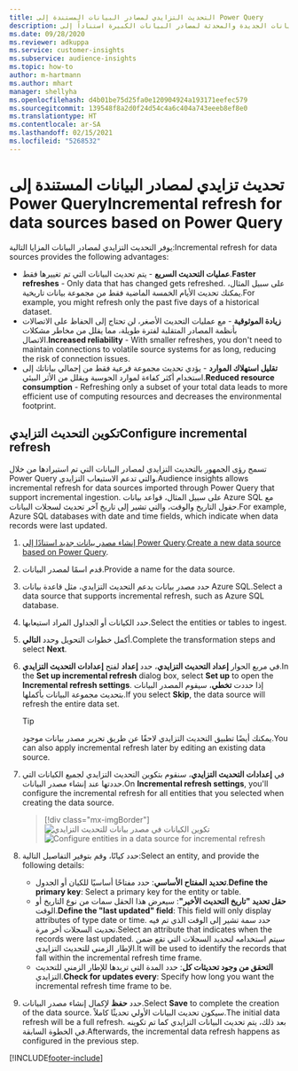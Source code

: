 ```yaml
---
title: التحديث التزايدي لمصادر البيانات المستندة إلى Power Query
description: قم بتحديث البيانات الجديدة والمحدثة لمصادر البيانات الكبيرة استناداً إلى Power Query.
ms.date: 09/28/2020
ms.reviewer: adkuppa
ms.service: customer-insights
ms.subservice: audience-insights
ms.topic: how-to
author: m-hartmann
ms.author: mhart
manager: shellyha
ms.openlocfilehash: d4b01be75d25fa0e120904924a193171eefec579
ms.sourcegitcommit: 139548f8a2d0f24d54c4a6c404a743eeeb8ef8e0
ms.translationtype: HT
ms.contentlocale: ar-SA
ms.lasthandoff: 02/15/2021
ms.locfileid: "5268532"
---
```

# <a name="incremental-refresh-for-data-sources-based-on-power-query"></a><span data-ttu-id="b6f08-103">تحديث تزايدي لمصادر البيانات المستندة إلى Power Query</span><span class="sxs-lookup"><span data-stu-id="b6f08-103">Incremental refresh for data sources based on Power Query</span></span>

<span data-ttu-id="b6f08-104">يوفر التحديث التزايدي لمصادر البيانات المزايا التالية:</span><span class="sxs-lookup"><span data-stu-id="b6f08-104">Incremental refresh for data sources provides the following advantages:</span></span>

- <span data-ttu-id="b6f08-105">**عمليات التحديث السريع** - يتم تحديث البيانات التي تم تغييرها فقط.</span><span class="sxs-lookup"><span data-stu-id="b6f08-105">**Faster refreshes** - Only data that has changed gets refreshed.</span></span> <span data-ttu-id="b6f08-106">على سبيل المثال، يمكنك تحديث الأيام الخمسة الماضية فقط من مجموعة بيانات تاريخية.</span><span class="sxs-lookup"><span data-stu-id="b6f08-106">For example, you might refresh only the past five days of a historical dataset.</span></span>
- <span data-ttu-id="b6f08-107">**زيادة الموثوقية** - مع عمليات التحديث الأصغر، لن تحتاج إلى الحفاظ على الاتصالات بأنظمة المصادر المتقلبة لفترة طويلة، مما يقلل من مخاطر مشكلات الاتصال.</span><span class="sxs-lookup"><span data-stu-id="b6f08-107">**Increased reliability** - With smaller refreshes, you don't need to maintain connections to volatile source systems for as long, reducing the risk of connection issues.</span></span>
- <span data-ttu-id="b6f08-108">**تقليل استهلاك الموارد** - يؤدي تحديث مجموعة فرعية فقط من إجمالي بياناتك إلى استخدام أكثر كفاءة لموارد الحوسبة ويقلل من الأثر البيئي.</span><span class="sxs-lookup"><span data-stu-id="b6f08-108">**Reduced resource consumption** - Refreshing only a subset of your total data leads to more efficient use of computing resources and decreases the environmental footprint.</span></span>

## <a name="configure-incremental-refresh"></a><span data-ttu-id="b6f08-109">تكوين التحديث التزايدي</span><span class="sxs-lookup"><span data-stu-id="b6f08-109">Configure incremental refresh</span></span>

<span data-ttu-id="b6f08-110">تسمح رؤى الجمهور بالتحديث التزايدي لمصادر البيانات التي تم استيرادها من خلال Power Query والتي تدعم الاستيعاب التزايدي.</span><span class="sxs-lookup"><span data-stu-id="b6f08-110">Audience insights allows incremental refresh for data sources imported through Power Query that support incremental ingestion.</span></span> <span data-ttu-id="b6f08-111">على سبيل المثال، قواعد بيانات Azure SQL مع حقول التاريخ والوقت، والتي تشير إلى تاريخ آخر تحديث لسجلات البيانات.</span><span class="sxs-lookup"><span data-stu-id="b6f08-111">For example, Azure SQL databases with date and time fields, which indicate when data records were last updated.</span></span>

1. <span data-ttu-id="b6f08-112">[إنشاء مصدر بيانات جديد استنادًا إلى Power Query](connect-power-query.md).</span><span class="sxs-lookup"><span data-stu-id="b6f08-112">[Create a new data source based on Power Query](connect-power-query.md).</span></span>

1. <span data-ttu-id="b6f08-113">قدم اسمًا لمصدر البيانات.</span><span class="sxs-lookup"><span data-stu-id="b6f08-113">Provide a name for the data source.</span></span>

1. <span data-ttu-id="b6f08-114">حدد مصدر بيانات يدعم التحديث التزايدي، مثل قاعدة بيانات Azure SQL.</span><span class="sxs-lookup"><span data-stu-id="b6f08-114">Select a data source that supports incremental refresh, such as Azure SQL database.</span></span>

1. <span data-ttu-id="b6f08-115">حدد الكيانات أو الجداول المراد استيعابها.</span><span class="sxs-lookup"><span data-stu-id="b6f08-115">Select the entities or tables to ingest.</span></span>

1. <span data-ttu-id="b6f08-116">أكمل خطوات التحويل وحدد **التالي**.</span><span class="sxs-lookup"><span data-stu-id="b6f08-116">Complete the transformation steps and select **Next**.</span></span>

1. <span data-ttu-id="b6f08-117">في مربع الحوار **إعداد التحديث التزايدي**، حدد **إعداد** لفتح **إعدادات التحديث التزايدي**.</span><span class="sxs-lookup"><span data-stu-id="b6f08-117">In the **Set up incremental refresh** dialog box, select **Set up** to open the **Incremental refresh settings**.</span></span> <span data-ttu-id="b6f08-118">إذا حددت **تخطي**، سيقوم المصدر البيانات بتحديث مجموعة البيانات بأكملها.</span><span class="sxs-lookup"><span data-stu-id="b6f08-118">If you select **Skip**, the data source will refresh the entire data set.</span></span>
   > [!TIP]
   > <span data-ttu-id="b6f08-119">يمكنك أيضًا تطبيق التحديث التزايدي لاحقًا عن طريق تحرير مصدر بيانات موجود.</span><span class="sxs-lookup"><span data-stu-id="b6f08-119">You can also apply incremental refresh later by editing an existing data source.</span></span>

1. <span data-ttu-id="b6f08-120">في **إعدادات التحديث التزايدي**، سنقوم بتكوين التحديث التزايدي لجميع الكيانات التي حددتها عند إنشاء مصدر البيانات.</span><span class="sxs-lookup"><span data-stu-id="b6f08-120">On **Incremental refresh settings**, you'll configure the incremental refresh for all entities that you selected when creating the data source.</span></span>

   > [!div class="mx-imgBorder"]
   > <span data-ttu-id="b6f08-121">![تكوين الكيانات في مصدر بيانات للتحديث التزايدي](media/incremental-refresh-settings.png "تكوين الكيانات في مصدر بيانات للتحديث التزايدي")</span><span class="sxs-lookup"><span data-stu-id="b6f08-121">![Configure entities in a data source for incremental refresh](media/incremental-refresh-settings.png "Configure entities in a data source for incremental refresh")</span></span>

1. <span data-ttu-id="b6f08-122">حدد كيانًا، وقم بتوفير التفاصيل التالية:</span><span class="sxs-lookup"><span data-stu-id="b6f08-122">Select an entity, and provide the following details:</span></span>

   - <span data-ttu-id="b6f08-123">**تحديد المفتاح الأساسي**: حدد مفتاحًا أساسيًا للكيان أو الجدول.</span><span class="sxs-lookup"><span data-stu-id="b6f08-123">**Define the primary key**: Select a primary key for the entity or table.</span></span>
   - <span data-ttu-id="b6f08-124">**حقل تحديد "تاريخ التحديث الأخير"**: سيعرض هذا الحقل سمات من نوع التاريخ أو الوقت.</span><span class="sxs-lookup"><span data-stu-id="b6f08-124">**Define the "last updated" field**: This field will only display attributes of type date or time.</span></span> <span data-ttu-id="b6f08-125">حدد سمة تشير إلى الوقت الذي تم فيه تحديث السجلات أخر مرة.</span><span class="sxs-lookup"><span data-stu-id="b6f08-125">Select an attribute that indicates when the records were last updated.</span></span> <span data-ttu-id="b6f08-126">سيتم استخدامه لتحديد السجلات التي تقع ضمن الإطار الزمني للتحديث التزايدي.</span><span class="sxs-lookup"><span data-stu-id="b6f08-126">It will be used to identify the records that fall within the incremental refresh time frame.</span></span>
   - <span data-ttu-id="b6f08-127">**التحقق من وجود تحديثات كل‬**: حدد المدة التي تريدها للإطار الزمني للتحديث التزايدي.</span><span class="sxs-lookup"><span data-stu-id="b6f08-127">**Check for updates every**: Specify how long you want the incremental refresh time frame to be.</span></span>

1. <span data-ttu-id="b6f08-128">حدد **حفظ** لإكمال إنشاء مصدر البيانات.</span><span class="sxs-lookup"><span data-stu-id="b6f08-128">Select **Save** to complete the creation of the data source.</span></span> <span data-ttu-id="b6f08-129">سيكون تحديث البيانات الأولي تحديثًا كاملاً.</span><span class="sxs-lookup"><span data-stu-id="b6f08-129">The initial data refresh will be a full refresh.</span></span> <span data-ttu-id="b6f08-130">بعد ذلك، يتم تحديث البيانات التزايدي كما تم تكوينه في الخطوة السابقة.</span><span class="sxs-lookup"><span data-stu-id="b6f08-130">Afterwards, the incremental data refresh happens as configured in the previous step.</span></span>


[!INCLUDE[footer-include](../includes/footer-banner.md)]
